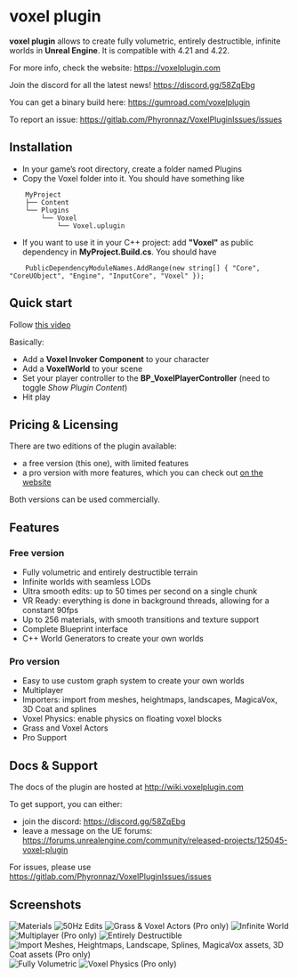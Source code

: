 # voxel plugin

**voxel plugin** allows to create fully volumetric, entirely destructible, infinite worlds in **Unreal Engine**.
It is compatible with 4.21 and 4.22.

For more info, check the website: https://voxelplugin.com

Join the discord for all the latest news! https://discord.gg/58ZqEbg

You can get a binary build here: https://gumroad.com/voxelplugin

To report an issue: https://gitlab.com/Phyronnaz/VoxelPluginIssues/issues

## Installation
* In your game’s root directory, create a folder named Plugins
* Copy the Voxel folder into it. You should have something like
```
    MyProject
    ├── Content
    └── Plugins
        └── Voxel
            └── Voxel.uplugin
```
* If you want to use it in your C++ project: add **"Voxel"** as public dependency in **MyProject.Build.cs**. You should have
```
    PublicDependencyModuleNames.AddRange(new string[] { "Core", "CoreUObject", "Engine", "InputCore", "Voxel" });
```
## Quick start
Follow [this video](https://www.youtube.com/watch?v=EpXu9kqFoSM)

Basically:
* Add a **Voxel Invoker Component** to your character
* Add a **VoxelWorld** to your scene
* Set your player controller to the **BP_VoxelPlayerController** (need to toggle *Show Plugin Content*)
* Hit play

## Pricing & Licensing

There are two editions of the plugin available:

* a free version (this one), with limited features
* a pro version with more features, which you can check out [on the website](https://voxelplugin.com)

Both versions can be used commercially.

## Features

### Free version
* Fully volumetric and entirely destructible terrain
* Infinite worlds with seamless LODs
* Ultra smooth edits: up to 50 times per second on a single chunk
* VR Ready: everything is done in background threads, allowing for a constant 90fps
* Up to 256 materials, with smooth transitions and texture support
* Complete Blueprint interface
* C++ World Generators to create your own worlds

### Pro version
* Easy to use custom graph system to create your own worlds
* Multiplayer
* Importers: import from meshes, heightmaps, landscapes, MagicaVox, 3D Coat and splines
* Voxel Physics: enable physics on floating voxel blocks
* Grass and Voxel Actors
* Pro Support

## Docs & Support
The docs of the plugin are hosted at http://wiki.voxelplugin.com

To get support, you can either:
* join the discord: https://discord.gg/58ZqEbg
* leave a message on the UE forums: https://forums.unrealengine.com/community/released-projects/125045-voxel-plugin

For issues, please use https://gitlab.com/Phyronnaz/VoxelPluginIssues/issues

## Screenshots
![Materials](https://i.imgur.com/du0V5i6.png)
![50Hz Edits](https://i.imgur.com/4ouIrX9.png)
![Grass & Voxel Actors (Pro only)](https://i.imgur.com/0Ic3o6h.png)
![Infinite World](https://i.imgur.com/hvfXNob.png)
![Multiplayer (Pro only)](https://i.imgur.com/wEMPfYm.png)
![Entirely Destructible](https://i.imgur.com/v3zjXQj.png)
![Import Meshes, Heightmaps, Landscape, Splines, MagicaVox assets, 3D Coat assets (Pro only)](https://i.imgur.com/YiX8afI.png)
![Fully Volumetric](https://i.imgur.com/9tH7yVv.png)
![Voxel Physics (Pro only)](https://i.imgur.com/c6Zc4oD.png)
